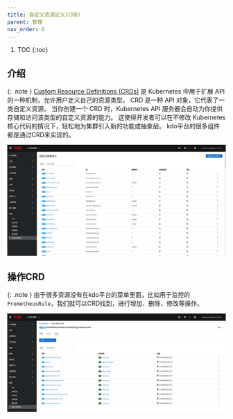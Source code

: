 ```yaml
---
title: 自定义资源定义(CRD)
parent: 管理
nav_order: 6
---
```


1. TOC
{:toc}

## 介绍

{: .note }
[Custom Resource Definitions (CRDs)](https://kubernetes.io/zh-cn/docs/concepts/extend-kubernetes/api-extension/custom-resources/) 是 Kubernetes 中用于扩展 API 的一种机制，允许用户定义自己的资源类型。
CRD 是一种 API 对象，它代表了一类自定义资源。 当你创建一个 CRD 时，Kubernetes API 服务器会自动为你提供存储和访问该类型的自定义资源的能力。
这使得开发者可以在不修改 Kubernetes 核心代码的情况下，轻松地为集群引入新的功能或抽象层。
kdo平台的很多组件都是通过CRD来实现的。

![crds.png](imgs/crds.png)

## 操作CRD

{: .note }
由于很多资源没有在kdo平台的菜单里面，比如用于监控的`PrometheusRule`，我们就可以CRD找到，进行增加、删除、修改等操作。

![crd.png](imgs/crd.png)

